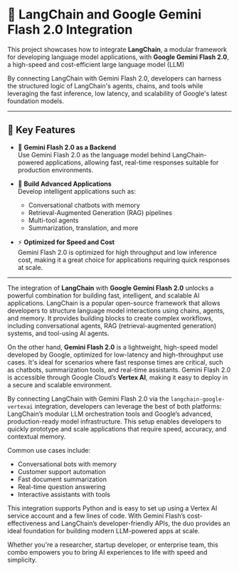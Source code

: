 # 🔗 LangChain and Google Gemini Flash 2.0 Integration

This project showcases how to integrate **LangChain**, a modular framework for developing language model applications, with **Google Gemini Flash 2.0**, a high-speed and cost-efficient large language model (LLM) 

By connecting LangChain with Gemini Flash 2.0, developers can harness the structured logic of LangChain's agents, chains, and tools while leveraging the fast inference, low latency, and scalability of Google's latest foundation models.

---

## 🚀 Key Features

- 🤖 **Gemini Flash 2.0 as a Backend**  
  Use Gemini Flash 2.0 as the language model behind LangChain-powered applications, allowing fast, real-time responses suitable for production environments.

- 🧠 **Build Advanced Applications**  
  Develop intelligent applications such as:
  - Conversational chatbots with memory
  - Retrieval-Augmented Generation (RAG) pipelines
  - Multi-tool agents
  - Summarization, translation, and more

- ⚡ **Optimized for Speed and Cost**  
  Gemini Flash 2.0 is optimized for high throughput and low inference cost, making it a great choice for applications requiring quick responses at scale.

---

The integration of **LangChain** with **Google Gemini Flash 2.0** unlocks a powerful combination for building fast, intelligent, and scalable AI applications. LangChain is a popular open-source framework that allows developers to structure language model interactions using chains, agents, and memory. It provides building blocks to create complex workflows, including conversational agents, RAG (retrieval-augmented generation) systems, and tool-using AI agents.

On the other hand, **Gemini Flash 2.0** is a lightweight, high-speed model developed by Google, optimized for low-latency and high-throughput use cases. It's ideal for scenarios where fast response times are critical, such as chatbots, summarization tools, and real-time assistants. Gemini Flash 2.0 is accessible through Google Cloud’s **Vertex AI**, making it easy to deploy in a secure and scalable environment.

By connecting LangChain with Gemini Flash 2.0 via the `langchain-google-vertexai` integration, developers can leverage the best of both platforms: LangChain’s modular LLM orchestration tools and Google’s advanced, production-ready model infrastructure. This setup enables developers to quickly prototype and scale applications that require speed, accuracy, and contextual memory.

Common use cases include:
- Conversational bots with memory
- Customer support automation
- Fast document summarization
- Real-time question answering
- Interactive assistants with tools

This integration supports Python and is easy to set up using a Vertex AI service account and a few lines of code. With Gemini Flash’s cost-effectiveness and LangChain’s developer-friendly APIs, the duo provides an ideal foundation for building modern LLM-powered apps at scale.

Whether you're a researcher, startup developer, or enterprise team, this combo empowers you to bring AI experiences to life with speed and simplicity.


